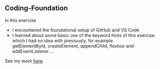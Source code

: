 ## Coding-Foundation

In this exercise 
- I encountered the foundational setup of GitHub and VS Code
- I learned about some basic use of the keyword hints of this exercise which I had no idea with previously, for example getElementById, createElement, appendChild, flexbox and addEventListener
...

See my work [here](https://liuliulexie.github.io/cdv-student/coding-exercises/placeholder/coding-foundation/). 